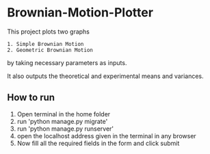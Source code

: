 # Brownian-Motion-Plotter

This project plots two graphs  

    1. Simple Brownian Motion  
    2. Geometric Brownian Motion  
by taking necessary parameters as inputs.  

It also outputs the theoretical and experimental means and variances.

## How to run

  1. Open terminal in the home folder
  2. run 'python manage.py migrate'
  3. run 'python manage.py runserver'
  4. open the localhost address given in the terminal in any browser
  5. Now fill all the required fields in the form and click submit
  
